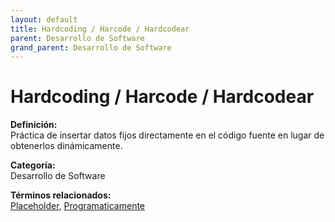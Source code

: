 ```yaml
---
layout: default
title: Hardcoding / Harcode / Hardcodear
parent: Desarrollo de Software
grand_parent: Desarrollo de Software
---
```


# Hardcoding / Harcode / Hardcodear

**Definición:**  
Práctica de insertar datos fijos directamente en el código fuente en lugar de obtenerlos dinámicamente.

**Categoría:**  
Desarrollo de Software  

  


**Términos relacionados:**  
[Placeholder](https://maleniski.github.io/diccionario-angl-tec-mx/docs/desarrollo-de-software/placeholder.html), [Programaticamente](https://maleniski.github.io/diccionario-angl-tec-mx/docs/desarrollo-de-software/programaticamente.html)
